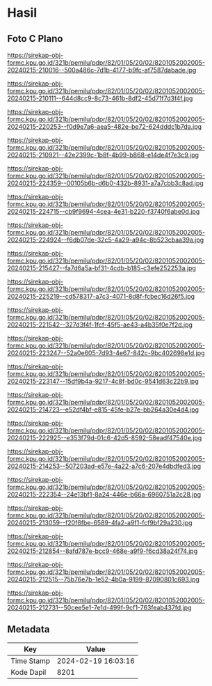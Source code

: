 # Hasil

## Foto C Plano

https://sirekap-obj-formc.kpu.go.id/321b/pemilu/pdpr/82/01/05/20/02/8201052002005-20240215-210016--500a486c-7d1b-4177-b9fc-af7587dabade.jpg

https://sirekap-obj-formc.kpu.go.id/321b/pemilu/pdpr/82/01/05/20/02/8201052002005-20240215-210111--644d8cc9-8c73-461b-8df2-45d71f7d3f4f.jpg

https://sirekap-obj-formc.kpu.go.id/321b/pemilu/pdpr/82/01/05/20/02/8201052002005-20240215-220253--f0d9e7a6-aea5-482e-be72-624dddc1b7da.jpg

https://sirekap-obj-formc.kpu.go.id/321b/pemilu/pdpr/82/01/05/20/02/8201052002005-20240215-210921--42e2399c-1b8f-4b99-b868-e14de4f7e3c9.jpg

https://sirekap-obj-formc.kpu.go.id/321b/pemilu/pdpr/82/01/05/20/02/8201052002005-20240215-224359--00105b6b-d6b0-432b-8931-a7a7cbb3c8ad.jpg

https://sirekap-obj-formc.kpu.go.id/321b/pemilu/pdpr/82/01/05/20/02/8201052002005-20240215-224715--cb9f9694-4cea-4e31-b220-f3740f6abe0d.jpg

https://sirekap-obj-formc.kpu.go.id/321b/pemilu/pdpr/82/01/05/20/02/8201052002005-20240215-224924--f6db07de-32c5-4a29-a94c-8b523cbaa39a.jpg

https://sirekap-obj-formc.kpu.go.id/321b/pemilu/pdpr/82/01/05/20/02/8201052002005-20240215-215427--fa7d6a5a-bf31-4cdb-b185-c3efe252253a.jpg

https://sirekap-obj-formc.kpu.go.id/321b/pemilu/pdpr/82/01/05/20/02/8201052002005-20240215-225219--cd578317-a7c3-4071-8d8f-fcbec16d26f5.jpg

https://sirekap-obj-formc.kpu.go.id/321b/pemilu/pdpr/82/01/05/20/02/8201052002005-20240215-221542--327d3f4f-1fcf-45f5-ae43-a4b35f0e7f2d.jpg

https://sirekap-obj-formc.kpu.go.id/321b/pemilu/pdpr/82/01/05/20/02/8201052002005-20240215-223247--52a0e605-7d93-4e67-842c-9bc402698e1d.jpg

https://sirekap-obj-formc.kpu.go.id/321b/pemilu/pdpr/82/01/05/20/02/8201052002005-20240215-223147--15df9b4a-9217-4c8f-bd0c-9541d63c22b9.jpg

https://sirekap-obj-formc.kpu.go.id/321b/pemilu/pdpr/82/01/05/20/02/8201052002005-20240215-214723--e52df4bf-e815-45fe-b27e-bb264a30e4d4.jpg

https://sirekap-obj-formc.kpu.go.id/321b/pemilu/pdpr/82/01/05/20/02/8201052002005-20240215-222925--e353f79d-01c6-42d5-8592-58eadf47540e.jpg

https://sirekap-obj-formc.kpu.go.id/321b/pemilu/pdpr/82/01/05/20/02/8201052002005-20240215-214253--507203ad-e57e-4a22-a7c6-207e4dbdfed3.jpg

https://sirekap-obj-formc.kpu.go.id/321b/pemilu/pdpr/82/01/05/20/02/8201052002005-20240215-222354--24e13bf1-8a24-446e-b66a-6960751a2c28.jpg

https://sirekap-obj-formc.kpu.go.id/321b/pemilu/pdpr/82/01/05/20/02/8201052002005-20240215-213059--f20f6fbe-6589-4fa2-a9f1-fcf9bf29a230.jpg

https://sirekap-obj-formc.kpu.go.id/321b/pemilu/pdpr/82/01/05/20/02/8201052002005-20240215-212854--8afd787e-bcc9-468e-a9f9-f6cd38a24f74.jpg

https://sirekap-obj-formc.kpu.go.id/321b/pemilu/pdpr/82/01/05/20/02/8201052002005-20240215-212515--75b76e7b-1e52-4b0a-9199-87090801c693.jpg

https://sirekap-obj-formc.kpu.go.id/321b/pemilu/pdpr/82/01/05/20/02/8201052002005-20240215-212731--50cee5e1-7e1d-499f-9cf1-763feab437fd.jpg


## Metadata

| Key        | Value               |
| ---------- | ------------------- |
| Time Stamp | 2024-02-19 16:03:16 |
| Kode Dapil | 8201                |




